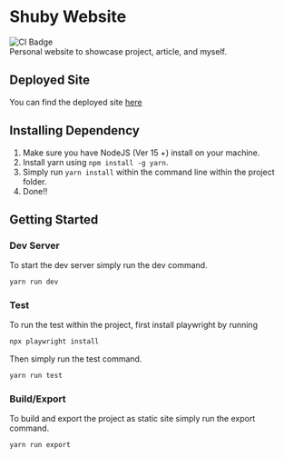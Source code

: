 # Shuby Website

![CI Badge](https://github.com/shubymao/shuby-website/actions/workflows/build.yml/badge.svg)  
Personal website to showcase project, article, and myself.

## Deployed Site

You can find the deployed site [here](https://shuby-mao.web.app/)

## Installing Dependency

1. Make sure you have NodeJS (Ver 15 +) install on your machine.
2. Install yarn using `npm install -g yarn`.
3. Simply run `yarn install` within the command line within the project folder.
4. Done!!

## Getting Started

### Dev Server

To start the dev server simply run the dev command.

```bash
yarn run dev
```

### Test

To run the test within the project, first install playwright by running

```bash
npx playwright install
```

Then simply run the test command.

```bash
yarn run test
```

### Build/Export

To build and export the project as static site simply run the export command.

```bash
yarn run export
```
